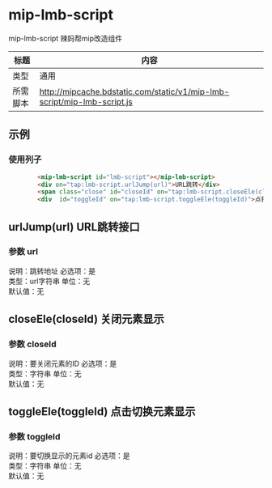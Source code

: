 # mip-lmb-script

mip-lmb-script 辣妈帮mip改造组件

标题|内容
----|----
类型|通用
所需脚本|http://mipcache.bdstatic.com/static/v1/mip-lmb-script/mip-lmb-script.js

## 示例

### 使用列子
```html
		<mip-lmb-script id="lmb-script"></mip-lmb-script>
		<div on="tap:lmb-script.urlJump(url)">URL跳转</div>
		<span class="close" id="closeId" on="tap:lmb-script.closeEle(closeId)">点我关闭×</span>
		<div  id="toggleId" on="tap:lmb-script.toggleEle(toggleId)">点我切换显示×××</div>
```

## urlJump(url) URL跳转接口
### 参数 url

说明：跳转地址
必选项：是   
类型：url字符串
单位：无   
默认值：无   


## closeEle(closeId) 关闭元素显示
### 参数 closeId
说明：要关闭元素的ID
必选项：是   
类型：字符串
单位：无   
默认值：无   



## toggleEle(toggleId) 点击切换元素显示
### 参数 toggleId

说明：要切换显示的元素id
必选项：是   
类型：字符串
单位：无   
默认值：无   








